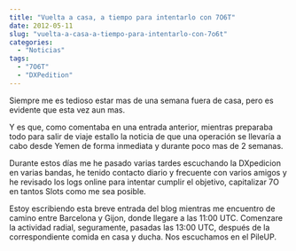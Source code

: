 ```yaml
---
title: "Vuelta a casa, a tiempo para intentarlo con 7O6T"
date: 2012-05-11
slug: "vuelta-a-casa-a-tiempo-para-intentarlo-con-7o6t"
categories:
  - "Noticias"
tags:
  - "7O6T"
  - "DXPedition"
---
```


Siempre me es tedioso estar mas de una semana fuera de casa, pero es evidente que esta vez aun mas.

Y es que, como comentaba en una entrada anterior, mientras preparaba todo para salir de viaje estallo la noticia de que una operación se llevaría a cabo desde Yemen de forma inmediata y durante poco mas de 2 semanas.

Durante estos días me he pasado varias tardes escuchando la DXpedicion en varias bandas, he tenido contacto diario y frecuente con varios amigos y he revisado los logs online para intentar cumplir el objetivo, capitalizar 7O en tantos Slots como me sea posible.

Estoy escribiendo esta breve entrada del blog mientras me encuentro de camino entre Barcelona y Gijon, donde llegare a las 11:00 UTC. Comenzare la actividad radial, seguramente, pasadas las 13:00 UTC, después de la correspondiente comida en casa y ducha. Nos escuchamos en el PileUP.
